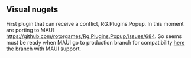 ## Visual nugets

First plugin that can receive a conflict, RG.Plugins.Popup. In this moment are porting to MAUI https://github.com/rotorgames/Rg.Plugins.Popup/issues/684. So seems must be ready when MAUI go to production branch for compatibility [here](https://github.com/rotorgames/Rg.Plugins.Popup/tree/Maui-Compatibility) the branch with MAUI support.